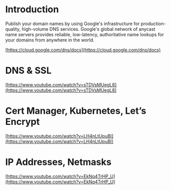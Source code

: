 
# Introduction

Publish your domain names by using Google's infrastructure for production-quality, high-volume DNS services. Google's global network of anycast name servers provides reliable, low-latency, authoritative name lookups for your domains from anywhere in the world.

[https://cloud.google.com/dns/docs](https://cloud.google.com/dns/docs)


# DNS & SSL

[https://www.youtube.com/watch?v=sTDVsMUegL8](https://www.youtube.com/watch?v=sTDVsMUegL8)


# Cert Manager, Kubernetes, Let’s Encrypt

[https://www.youtube.com/watch?v=LH4nLtUpuBI](https://www.youtube.com/watch?v=LH4nLtUpuBI)


# IP Addresses, Netmasks

[https://www.youtube.com/watch?v=EkNq4TrHP_U](https://www.youtube.com/watch?v=EkNq4TrHP_U)

